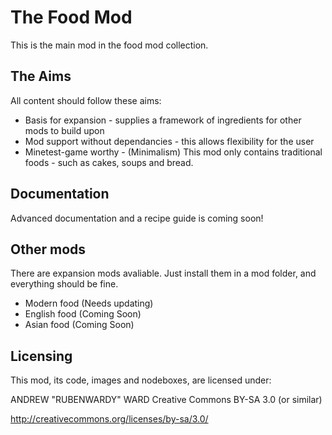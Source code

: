 The Food Mod
============

This is the main mod in the food mod collection.

The Aims
--------

All content should follow these aims:
* Basis for expansion - supplies a framework of ingredients for other mods to build upon
* Mod support without dependancies - this allows flexibility for the user
* Minetest-game worthy - (Minimalism) This mod only contains traditional foods - such as cakes, soups and bread.

Documentation
-------------

Advanced documentation and a recipe guide is coming soon!

Other mods
----------

There are expansion mods avaliable. Just install them in a mod folder, and everything should be fine.

* Modern food (Needs updating)
* English food (Coming Soon)
* Asian food (Coming Soon)

Licensing
---------

This mod, its code, images and nodeboxes, are licensed under:

ANDREW "RUBENWARDY" WARD
Creative Commons BY-SA 3.0
(or similar)

http://creativecommons.org/licenses/by-sa/3.0/